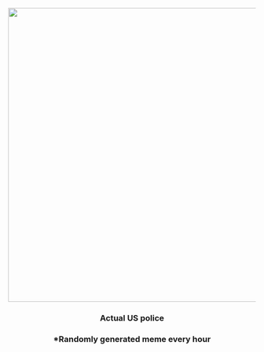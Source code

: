 <p align="center">
        <img src="https://i.redd.it/cud2j3r3ex191.jpg" width="600" height="600">
        </p>
        <h3 align="center">Actual US police</h3>
        <h3 align="center">*Randomly generated meme every hour</h3>
    